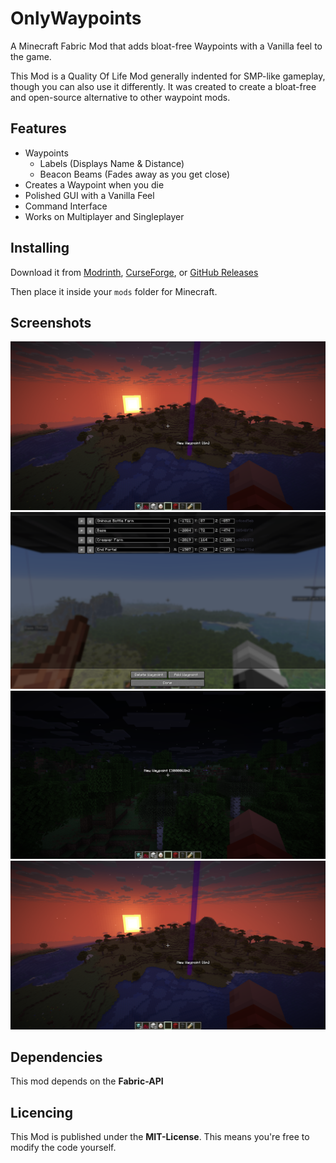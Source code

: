# OnlyWaypoints
A Minecraft Fabric Mod that adds bloat-free Waypoints with a Vanilla feel to the game.

This Mod is a Quality Of Life Mod generally indented for SMP-like gameplay, though you can also use it differently. It was created to create a bloat-free and open-source alternative to other waypoint mods.

## Features
- Waypoints
  - Labels (Displays Name & Distance)
  - Beacon Beams (Fades away as you  get close)
- Creates a Waypoint when you die
- Polished GUI with a Vanilla Feel
- Command Interface
- Works on Multiplayer and Singleplayer

## Installing

Download it from [Modrinth](https://modrinth.com/mod/onlywaypoints), [CurseForge](https://curseforge.com/minecraft/mc-mods/onlywaypoints), or [GitHub Releases](https://github.com/1TheCrazy/OnlyWaypoints/releases)

Then place it inside your `mods` folder for Minecraft.

## Screenshots
![Multiplayer](https://github.com/1TheCrazy/OnlyWaypoints/blob/master/screenshots/close.png)
![Menu](https://github.com/1TheCrazy/OnlyWaypoints/blob/master/screenshots/menu.png)
![Far Away](https://github.com/1TheCrazy/OnlyWaypoints/blob/master/screenshots/far_away.png)
![Close](https://github.com/1TheCrazy/OnlyWaypoints/blob/master/screenshots/close.png)

## Dependencies
This mod depends on the **Fabric-API**

## Licencing
This Mod is published under the **MIT-License**. This means you're free to modify the code yourself.
